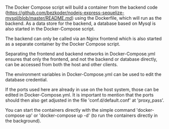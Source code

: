 The Docker Compose script will build a container from the backend code (https://github.com/bezkoder/nodejs-express-sequelize-mysql/blob/master/README.md) using the Dockerfile, which will run as the backend. As a data store for the backend, a database based on Mysql is also started in the Docker-Compose script.

The backend can only be called via an Nginx frontend which is also started as a separate container by the Docker Compose script.

Separating the frontend and backend networks in Docker-Compose.yml ensures that only the frontend, and not the backend or database directly, can be accessed from both the host and other clients.

The environment variables in Docker-Compose.yml can be used to edit the database credential.

If the ports used here are already in use on the host system, those can be edited in Docker-Compose.yml. It is important to mention that the ports should then also get adjusted in the file 'conf.d/default.conf' at 'proxy_pass'. 

You can start the containers directly with the simple command 'docker-compose up' or 'docker-compose up -d' (to run the containers directly in the background).